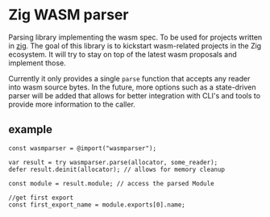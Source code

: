 # Zig WASM parser

Parsing library implementing the wasm spec. To be used for projects written in [zig](https://ziglang.org).
The goal of this library is to kickstart wasm-related projects in the Zig ecosystem. It will try to stay
on top of the latest wasm proposals and implement those.

Currently it only provides a single `parse` function that accepts any reader into wasm source bytes.
In the future, more options such as a state-driven parser will be added that allows for better integration
with CLI's and tools to provide more information to the caller.

## example
```zig
const wasmparser = @import("wasmparser");

var result = try wasmparser.parse(allocator, some_reader);
defer result.deinit(allocator); // allows for memory cleanup

const module = result.module; // access the parsed Module

//get first export
const first_export_name = module.exports[0].name;
```
